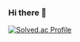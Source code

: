 ### Hi there 👋
[![Solved.ac Profile](http://mazassumnida.wtf/api/generate_badge?boj=dntjr8989)](https://solved.ac/dntjr8989)
<!--
**dntjr8989/dntjr8989** is a ✨ _special_ ✨ repository because its `README.md` (this file) appears on your GitHub profile.

Here are some ideas to get you started:

- 🔭 I’m currently working on ...
- 🌱 I’m currently learning ...
- 👯 I’m looking to collaborate on ...
- 🤔 I’m looking for help with ...
- 💬 Ask me about ...
- 📫 How to reach me: ...
- 😄 Pronouns: ...
- ⚡ Fun fact: ...
-->
